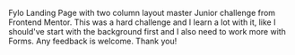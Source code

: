 Fylo Landing Page with two column layout master Junior challenge from Frontend Mentor. This was a hard challenge and I learn a lot with it, like I should've start with the background first and I also need to work more with Forms. Any feedback is welcome. Thank you!